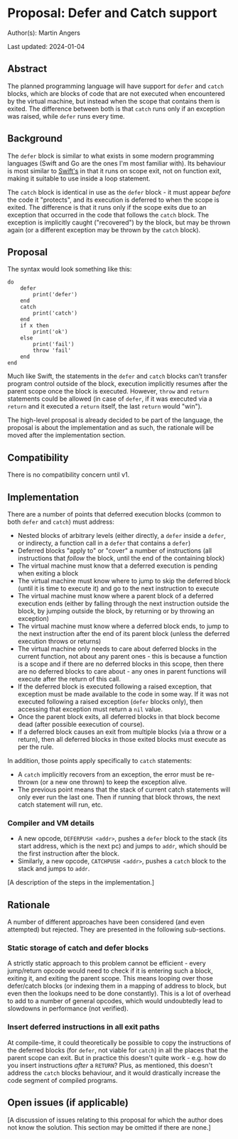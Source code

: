 # Proposal: Defer and Catch support

Author(s): Martin Angers

Last updated: 2024-01-04

## Abstract

The planned programming language will have support for `defer` and `catch` blocks, which are blocks of code that are not executed when encountered by the virtual machine, but instead when the scope that contains them is exited. The difference between both is that `catch` runs only if an exception was raised, while `defer` runs every time.

## Background

The `defer` block is similar to what exists in some modern programming languages (Swift and Go are the ones I'm most familiar with). Its behaviour is most similar to [Swift's](https://docs.swift.org/swift-book/documentation/the-swift-programming-language/statements#Defer-Statement) in that it runs on scope exit, not on function exit, making it suitable to use inside a loop statement.

The `catch` block is identical in use as the `defer` block - it must appear _before_ the code it "protects", and its execution is deferred to when the scope is exited. The difference is that it runs only if the scope exits due to an exception that occurred in the code that follows the `catch` block. The exception is implicitly caught ("recovered") by the block, but may be thrown again (or a different exception may be thrown by the `catch` block).

## Proposal

The syntax would look something like this:

```
do
	defer
		print('defer')
	end
	catch
		print('catch')
	end
	if x then
		print('ok')
	else
		print('fail')
		throw 'fail'
	end
end
```

Much like Swift, the statements in the `defer` and `catch` blocks can’t transfer program control outside of the block, execution implicitly resumes after the parent scope once the block is executed. However, `throw` and `return` statements could be allowed (in case of `defer`, if it was executed via a `return` and it executed a `return` itself, the last `return` would "win").

The high-level proposal is already decided to be part of the language, the proposal is about the implementation and as such, the rationale will be moved after the implementation section.

## Compatibility

There is no compatibility concern until v1.

## Implementation

There are a number of points that deferred execution blocks (common to both `defer` and `catch`) must address:

* Nested blocks of arbitrary levels (either directly, a `defer` inside a `defer`, or indirecty, a function call in a `defer` that contains a `defer`)
* Deferred blocks "apply to" or "cover" a number of instructions (all instructions that _follow_ the block, until the end of the containing block)
* The virtual machine must know that a deferred execution is pending when exiting a block
* The virtual machine must know where to jump to skip the deferred block (until it is time to execute it) and go to the next instruction to execute
* The virtual machine must know where a parent block of a deferred execution ends (either by falling through the next instruction outside the block, by jumping outside the block, by returning or by throwing an exception)
* The virtual machine must know where a deferred block ends, to jump to the next instruction after the end of its parent block (unless the deferred execution throws or returns)
* The virtual machine only needs to care about deferred blocks in the current function, not about any parent ones - this is because a function is a scope and if there are no deferred blocks in this scope, then there are no deferred blocks to care about - any ones in parent functions will execute after the return of this call.
* If the deferred block is executed following a raised exception, that exception must be made available to the code in some way. If it was not executed following a raised exception (`defer` blocks only), then accessing that exception must return a `nil` value.
* Once the parent block exits, all deferred blocks in that block become dead (after possible eexecution of course).
* If a deferred block causes an exit from multiple blocks (via a throw or a return), then all deferred blocks in those exited blocks must execute as per the rule.

In addition, those points apply specifically to `catch` statements:

* A `catch` implicitly recovers from an exception, the error must be re-thrown (or a new one thrown) to keep the exception alive.
* The previous point means that the stack of current catch statements will only ever run the last one. Then if running that block throws, the next catch statement will run, etc.

### Compiler and VM details

* A new opcode, `DEFERPUSH <addr>`, pushes a `defer` block to the stack (its start address, which is the next pc) and jumps to `addr`, which should be the first instruction after the block.
* Similarly, a new opcode, `CATCHPUSH <addr>`, pushes a `catch` block to the stack and jumps to `addr`.

[A description of the steps in the implementation.]

## Rationale

A number of different approaches have been considered (and even attempted) but rejected. They are presented in the following sub-sections.

### Static storage of catch and defer blocks

A strictly static approach to this problem cannot be efficient - every jump/return opcode would need to check if it is entering such a block, exiting it, and exiting the parent scope. This means looping over those defer/catch blocks (or indexing them in a mapping of address to block, but even then the lookups need to be done constantly). This is a lot of overhead to add to a number of general opcodes, which would undoubtedly lead to slowdowns in performance (not verified).

### Insert deferred instructions in all exit paths

At compile-time, it could theoretically be possible to copy the instructions of the deferred blocks (for `defer`, not viable for `catch`) in all the places that the parent scope can exit. But in practice this doesn't quite work - e.g. how do you insert instructions _after_ a `RETURN`? Plus, as mentioned, this doesn't address the `catch` blocks behaviour, and it would drastically increase the code segment of compiled programs.

## Open issues (if applicable)

[A discussion of issues relating to this proposal for which the author does not know the solution. This section may be omitted if there are none.]
